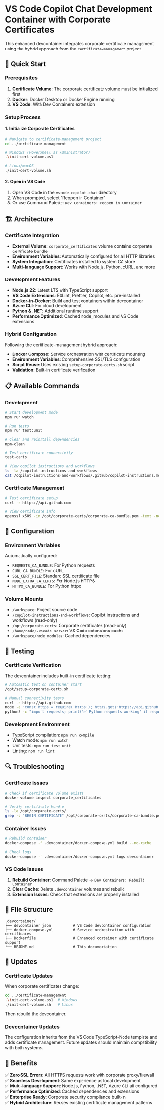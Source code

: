 # VS Code Copilot Chat Development Container with Corporate Certificates

This enhanced devcontainer integrates corporate certificate management using the hybrid approach from the `certificate-management` project.

## 🚀 Quick Start

### Prerequisites
1. **Certificate Volume**: The corporate certificate volume must be initialized first
2. **Docker**: Docker Desktop or Docker Engine running
3. **VS Code**: With Dev Containers extension

### Setup Process

#### 1. Initialize Corporate Certificates
```bash
# Navigate to certificate-management project
cd ../certificate-management

# Windows (PowerShell as Administrator)
.\init-cert-volume.ps1

# Linux/macOS
./init-cert-volume.sh
```

#### 2. Open in VS Code
1. Open VS Code in the `vscode-copilot-chat` directory
2. When prompted, select "Reopen in Container"
3. Or use Command Palette: `Dev Containers: Reopen in Container`

## 🏗️ Architecture

### Certificate Integration
- **External Volume**: `corporate_certificates` volume contains corporate certificate bundle
- **Environment Variables**: Automatically configured for all HTTP libraries
- **System Integration**: Certificates installed to system CA store
- **Multi-language Support**: Works with Node.js, Python, cURL, and more

### Development Features
- **Node.js 22**: Latest LTS with TypeScript support
- **VS Code Extensions**: ESLint, Prettier, Copilot, etc. pre-installed
- **Docker-in-Docker**: Build and test containers within devcontainer
- **Azure CLI**: For cloud development
- **Python & .NET**: Additional runtime support
- **Performance Optimized**: Cached node_modules and VS Code extensions

### Hybrid Configuration
Following the certificate-management hybrid approach:
- **Docker Compose**: Service orchestration with certificate mounting
- **Environment Variables**: Comprehensive SSL/TLS configuration
- **Script Reuse**: Uses existing `setup-corporate-certs.sh` script
- **Validation**: Built-in certificate verification

## 📋 Available Commands

### Development
```bash
# Start development mode
npm run watch

# Run tests
npm run test:unit

# Clean and reinstall dependencies
npm-clean

# Test certificate connectivity
test-certs

# View copilot instructions and workflows
ls -la /copilot-instructions-and-workflows
cat /copilot-instructions-and-workflows/.github/copilot-instructions.md
```

### Certificate Management
```bash
# Test certificate setup
curl -s https://api.github.com

# View certificate info
openssl x509 -in /opt/corporate-certs/corporate-ca-bundle.pem -text -noout | head -20
```

## 🔧 Configuration

### Environment Variables
Automatically configured:
- `REQUESTS_CA_BUNDLE`: For Python requests
- `CURL_CA_BUNDLE`: For cURL
- `SSL_CERT_FILE`: Standard SSL certificate file
- `NODE_EXTRA_CA_CERTS`: For Node.js HTTPS
- `HTTPX_CA_BUNDLE`: For Python httpx

### Volume Mounts
- `/workspace`: Project source code
- `/copilot-instructions-and-workflows`: Copilot instructions and workflows (read-only)
- `/opt/corporate-certs`: Corporate certificates (read-only)
- `/home/node/.vscode-server`: VS Code extensions cache
- `/workspace/node_modules`: Cached dependencies

## 🧪 Testing

### Certificate Verification
The devcontainer includes built-in certificate testing:

```bash
# Automatic test on container start
/opt/setup-corporate-certs.sh

# Manual connectivity tests
curl -s https://api.github.com
node -e "const https = require('https'); https.get('https://api.github.com', res => console.log('✅ Node.js HTTPS working'));"
python3 -c "import requests; print('✅ Python requests working' if requests.get('https://api.github.com').status_code == 200 else '❌ Failed')"
```

### Development Environment
- TypeScript compilation: `npm run compile`
- Watch mode: `npm run watch` 
- Unit tests: `npm run test:unit`
- Linting: `npm run lint`

## 🔍 Troubleshooting

### Certificate Issues
```bash
# Check if certificate volume exists
docker volume inspect corporate_certificates

# Verify certificate bundle
ls -la /opt/corporate-certs/
grep -c "BEGIN CERTIFICATE" /opt/corporate-certs/corporate-ca-bundle.pem
```

### Container Issues
```bash
# Rebuild container
docker-compose -f .devcontainer/docker-compose.yml build --no-cache

# Check logs
docker-compose -f .devcontainer/docker-compose.yml logs devcontainer
```

### VS Code Issues
1. **Rebuild Container**: Command Palette → `Dev Containers: Rebuild Container`
2. **Clear Cache**: Delete `.devcontainer` volumes and rebuild
3. **Extension Issues**: Check that extensions are properly installed

## 📁 File Structure

```
.devcontainer/
├── devcontainer.json          # VS Code devcontainer configuration
├── docker-compose.yml         # Service orchestration with certificates
├── Dockerfile                 # Enhanced container with certificate support
└── README.md                  # This documentation
```

## 🔄 Updates

### Certificate Updates
When corporate certificates change:
```bash
cd ../certificate-management
.\init-cert-volume.ps1  # Windows
./init-cert-volume.sh   # Linux
```
Then rebuild the devcontainer.

### Devcontainer Updates
The configuration inherits from the VS Code TypeScript-Node template and adds certificate management. Future updates should maintain compatibility with both systems.

## 🎯 Benefits

✅ **Zero SSL Errors**: All HTTPS requests work with corporate proxy/firewall  
✅ **Seamless Development**: Same experience as local development  
✅ **Multi-language Support**: Node.js, Python, .NET, Azure CLI all configured  
✅ **Performance Optimized**: Cached dependencies and extensions  
✅ **Enterprise Ready**: Corporate security compliance built-in  
✅ **Hybrid Architecture**: Reuses existing certificate management patterns